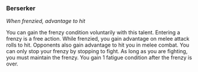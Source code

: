 
### Berserker

_When frenzied, advantage to hit_

You can gain the frenzy condition voluntarily with this talent. Entering a frenzy is a free action. While frenzied, you gain advantage on melee attack rolls to hit. Opponents also gain advantage to hit you in melee combat. You can only stop your frenzy by stopping to fight. As long as you are fighting, you must maintain the frenzy. You gain 1 fatigue condition after the frenzy is over.
